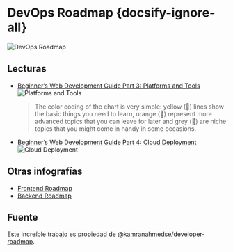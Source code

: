 # DevOps Roadmap {docsify-ignore-all}

![DevOps Roadmap](https://raw.githubusercontent.com/kamranahmedse/developer-roadmap/master/img/devops.png)

## Lecturas

- [Beginner’s Web Development Guide Part 3: Platforms and Tools](https://medium.com/devtrailsio/beginners-web-development-guide-part-3-platforms-and-tools-46467c4cd033)
   ![Platforms and Tools](https://cdn-images-1.medium.com/max/1000/1*BqFvkuVjoPVqYqb7HW_miQ.png)
   >The color coding of the chart is very simple: yellow (📒) lines show the basic things you need to learn, orange (📙) represent more advanced topics that you can leave for later and grey (📓) are niche topics that you might come in handy in some occasions.
- [Beginner’s Web Development Guide Part 4: Cloud Deployment](https://medium.com/devtrailsio/beginners-web-development-guide-part-4-cloud-deployment-82fdcd40d7ef)
   ![Cloud Deployment](https://cdn-images-1.medium.com/max/1000/1*HPycRGN5dcQx7K_fLNlWHg.png)

## Otras infografías

* [Frontend Roadmap](/c/frontend-roadmap.md)
* [Backend Roadmap](/c/backend-roadmap.md)

## Fuente

Este increíble trabajo es propiedad de [@kamranahmedse/developer-roadmap](https://github.com/kamranahmedse/developer-roadmap).
